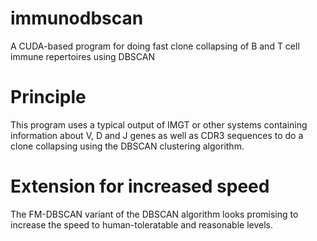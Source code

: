 # immunodbscan
A CUDA-based program for doing fast clone collapsing of B and T cell immune repertoires using DBSCAN

# Principle
This program uses a typical output of IMGT or other systems containing information about V, D and J genes as well as CDR3 sequences 
to do a clone collapsing using the DBSCAN clustering algorithm.

# Extension for increased speed
The FM-DBSCAN variant of the DBSCAN algorithm looks promising to increase the speed to human-toleratable and reasonable levels.